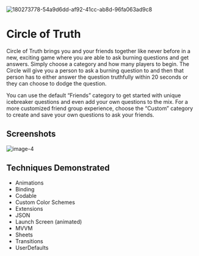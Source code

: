 ![180273778-54a9d6dd-af92-41cc-ab8d-96fa063ad9c8](https://user-images.githubusercontent.com/86983846/180482647-e8c02839-b105-44bd-999a-42b005ec1d0a.png)


# Circle of Truth

Circle of Truth brings you and your friends together like never before in a new, exciting game where you are able to ask burning questions and get answers. Simply choose a category and how many players to begin. The Circle will give you a person to ask a burning question to and then that person has to either answer the question truthfully within 20 seconds or they can choose to dodge the question. 

You can use the default “Friends” category to get started with unique icebreaker questions and even add your own questions to the mix. For a more customized friend group experience, choose the “Custom” category to create and save your own questions to ask your friends.

## Screenshots
![image-4](https://user-images.githubusercontent.com/86983846/180482446-b4163c77-89c5-42e7-9a43-acb7a377b8d0.png)


## Techniques Demonstrated

- Animations
- Binding
- Codable
- Custom Color Schemes
- Extensions
- JSON
- Launch Screen (animated)
- MVVM
- Sheets
- Transitions
- UserDefaults
